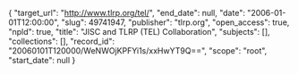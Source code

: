 {
  "target_url": "http://www.tlrp.org/tel/", 
  "end_date": null, 
  "date": "2006-01-01T12:00:00", 
  "slug": 49741947, 
  "publisher": "tlrp.org", 
  "open_access": true, 
  "npld": true, 
  "title": "JISC and TLRP (TEL) Collaboration", 
  "subjects": [], 
  "collections": [], 
  "record_id": "20060101T120000/WeNWOjKPFYi1s/xxHwYT9Q==", 
  "scope": "root", 
  "start_date": null
}

